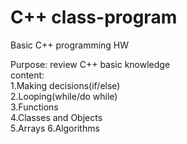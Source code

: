 # C++ class-program
Basic C++ programming HW

Purpose: review C++ basic knowledge  
content:  
1.Making decisions(if/else)  
2.Looping(while/do while)  
3.Functions  
4.Classes and Objects  
5.Arrays
6.Algorithms
